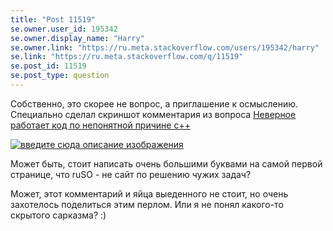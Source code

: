 ```yaml
---
title: "Post 11519"
se.owner.user_id: 195342
se.owner.display_name: "Harry"
se.owner.link: "https://ru.meta.stackoverflow.com/users/195342/harry"
se.link: "https://ru.meta.stackoverflow.com/q/11519"
se.post_id: 11519
se.post_type: question
---
```

<p>Собственно, это скорее не вопрос, а приглашение к осмыслению. Специально сделал скриншот комментария из вопроса <a href="https://ru.stackoverflow.com/q/1278379/195342">Неверное работает код по непонятной причине с++</a></p>
<p><a href="https://i.stack.imgur.com/kNkvr.jpg" rel="nofollow noreferrer"><img src="https://i.stack.imgur.com/kNkvr.jpg" alt="введите сюда описание изображения" /></a></p>
<p>Может быть, стоит написать очень большими буквами на самой первой странице, что ruSO - не сайт по решению чужих задач?</p>
<p>Может, этот комментарий и яйца выеденного не стоит, но очень захотелось поделиться этим перлом. Или я не понял какого-то скрытого сарказма? :)</p>

